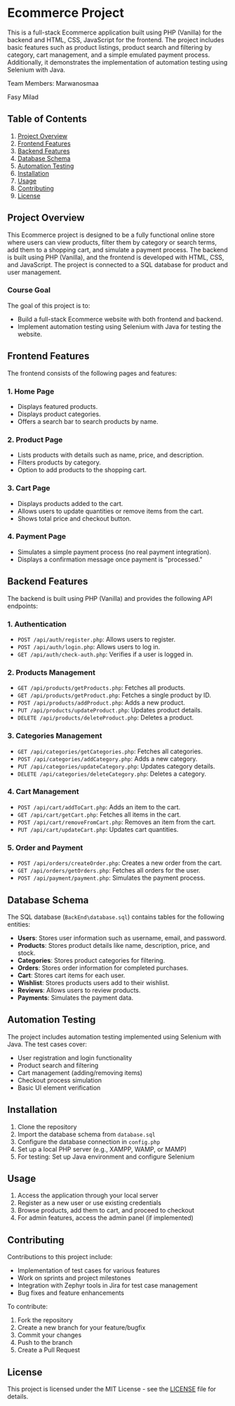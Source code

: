 # Ecommerce Project

This is a full-stack Ecommerce application built using PHP (Vanilla) for the backend and HTML, CSS, JavaScript for the frontend. The project includes basic features such as product listings, product search and filtering by category, cart management, and a simple emulated payment process. Additionally, it demonstrates the implementation of automation testing using Selenium with Java.

Team Members:
Marwanosmaa

Fasy Milad

## Table of Contents

1. [Project Overview](#project-overview)
2. [Frontend Features](#frontend-features)
3. [Backend Features](#backend-features)
4. [Database Schema](#database-schema)
5. [Automation Testing](#automation-testing)
6. [Installation](#installation)
7. [Usage](#usage)
8. [Contributing](#contributing)
9. [License](#license)

## Project Overview

This Ecommerce project is designed to be a fully functional online store where users can view products, filter them by category or search terms, add them to a shopping cart, and simulate a payment process. The backend is built using PHP (Vanilla), and the frontend is developed with HTML, CSS, and JavaScript. The project is connected to a SQL database for product and user management.

### Course Goal

The goal of this project is to:
- Build a full-stack Ecommerce website with both frontend and backend.
- Implement automation testing using Selenium with Java for testing the website.

## Frontend Features

The frontend consists of the following pages and features:

### 1. Home Page
- Displays featured products.
- Displays product categories.
- Offers a search bar to search products by name.

### 2. Product Page
- Lists products with details such as name, price, and description.
- Filters products by category.
- Option to add products to the shopping cart.

### 3. Cart Page
- Displays products added to the cart.
- Allows users to update quantities or remove items from the cart.
- Shows total price and checkout button.

### 4. Payment Page
- Simulates a simple payment process (no real payment integration).
- Displays a confirmation message once payment is "processed."

## Backend Features

The backend is built using PHP (Vanilla) and provides the following API endpoints:

### 1. Authentication
- `POST /api/auth/register.php`: Allows users to register.
- `POST /api/auth/login.php`: Allows users to log in.
- `GET /api/auth/check-auth.php`: Verifies if a user is logged in.

### 2. Products Management
- `GET /api/products/getProducts.php`: Fetches all products.
- `GET /api/products/getProduct.php`: Fetches a single product by ID.
- `POST /api/products/addProduct.php`: Adds a new product.
- `PUT /api/products/updateProduct.php`: Updates product details.
- `DELETE /api/products/deleteProduct.php`: Deletes a product.

### 3. Categories Management
- `GET /api/categories/getCategories.php`: Fetches all categories.
- `POST /api/categories/addCategory.php`: Adds a new category.
- `PUT /api/categories/updateCategory.php`: Updates category details.
- `DELETE /api/categories/deleteCategory.php`: Deletes a category.

### 4. Cart Management
- `POST /api/cart/addToCart.php`: Adds an item to the cart.
- `GET /api/cart/getCart.php`: Fetches all items in the cart.
- `POST /api/cart/removeFromCart.php`: Removes an item from the cart.
- `PUT /api/cart/updateCart.php`: Updates cart quantities.

### 5. Order and Payment
- `POST /api/orders/createOrder.php`: Creates a new order from the cart.
- `GET /api/orders/getOrders.php`: Fetches all orders for the user.
- `POST /api/payment/payment.php`: Simulates the payment process.

## Database Schema

The SQL database (`BackEnd\database.sql`) contains tables for the following entities:

- **Users**: Stores user information such as username, email, and password.
- **Products**: Stores product details like name, description, price, and stock.
- **Categories**: Stores product categories for filtering.
- **Orders**: Stores order information for completed purchases.
- **Cart**: Stores cart items for each user.
- **Wishlist**: Stores products users add to their wishlist.
- **Reviews**: Allows users to review products.
- **Payments**: Simulates the payment data.

## Automation Testing

The project includes automation testing implemented using Selenium with Java. The test cases cover:
- User registration and login functionality
- Product search and filtering
- Cart management (adding/removing items)
- Checkout process simulation
- Basic UI element verification

## Installation

1. Clone the repository
2. Import the database schema from `database.sql`
3. Configure the database connection in `config.php`
4. Set up a local PHP server (e.g., XAMPP, WAMP, or MAMP)
5. For testing: Set up Java environment and configure Selenium

## Usage

1. Access the application through your local server
2. Register as a new user or use existing credentials
3. Browse products, add them to cart, and proceed to checkout
4. For admin features, access the admin panel (if implemented)

## Contributing

Contributions to this project include:
- Implementation of test cases for various features
- Work on sprints and project milestones
- Integration with Zephyr tools in Jira for test case management
- Bug fixes and feature enhancements

To contribute:
1. Fork the repository
2. Create a new branch for your feature/bugfix
3. Commit your changes
4. Push to the branch
5. Create a Pull Request

## License

This project is licensed under the MIT License - see the [LICENSE](LICENSE) file for details.
